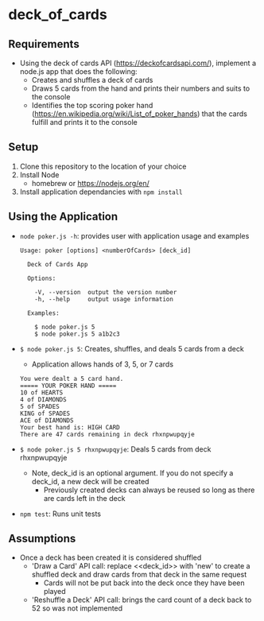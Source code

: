# deck_of_cards

## Requirements
* Using the deck of cards API (https://deckofcardsapi.com/), implement a node.js app that does the following:
    * Creates and shuffles a deck of cards
    * Draws 5 cards from the hand and prints their numbers and suits to the console
    * Identifies the top scoring poker hand (https://en.wikipedia.org/wiki/List_of_poker_hands) that the cards fulfill and prints it to the console

## Setup
1. Clone this repository to the location of your choice
2. Install Node
    * homebrew or https://nodejs.org/en/
3. Install application dependancies with `npm install`

## Using the Application
* `node poker.js -h`: provides user with application usage and examples
   
    ```  
    Usage: poker [options] <numberOfCards> [deck_id]

      Deck of Cards App

      Options:

        -V, --version  output the version number
        -h, --help     output usage information

      Examples:

        $ node poker.js 5
        $ node poker.js 5 a1b2c3
    ```
* `$ node poker.js 5`: Creates, shuffles, and deals 5 cards from a deck
    * Application allows hands of 3, 5, or 7 cards
    ```
    You were dealt a 5 card hand.
    ===== YOUR POKER HAND =====
    10 of HEARTS
    4 of DIAMONDS
    5 of SPADES
    KING of SPADES
    ACE of DIAMONDS
    Your best hand is: HIGH CARD
    There are 47 cards remaining in deck rhxnpwupqyje
    ```
* `$ node poker.js 5 rhxnpwupqyje`: Deals 5 cards from deck rhxnpwupqyje
    * Note, deck_id is an optional argument. If you do not specify a deck_id, a new deck will be created
        * Previously created decks can always be reused so long as there are cards left in the deck
        
* `npm test`: Runs unit tests
     
## Assumptions
 * Once a deck has been created it is considered shuffled
    * 'Draw a Card' API call: replace <<deck_id>> with 'new' to create a shuffled deck and draw cards from that deck in the same request
        * Cards will not be put back into the deck once they have been played
    * 'Reshuffle a Deck' API call: brings the card count of a deck back to 52 so was not implemented
